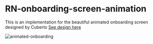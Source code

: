 # RN-onboarding-screen-animation

This is an implementation for the beautiful animated onboarding screen designed by Cuberto [See design here](https://dribbble.com/shots/6654320-Animated-Onboarding-Screens)



![animated-onboarding](https://user-images.githubusercontent.com/71338581/235969145-8d38d908-3661-4f0d-b758-ada93dc600e9.gif)
